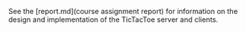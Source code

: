 See the [report.md](course assignment report) for information on the
design and implementation of the TicTacToe server and clients.
